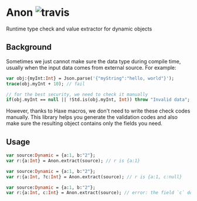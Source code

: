 # Anon ![travis](https://travis-ci.org/kevinresol/anon.svg?branch=master)

Runtime type check and value extractor for dynamic objects

## Background

Sometimes we just cannot make sure the data type during compile time,
usually when the input data comes from external source. For example:

```haxe
var obj:{myInt:Int} = Json.parse('{"myString":"hello, world"}');
trace(obj.myInt + 10); // fail

// for the best security, we need to check it manually
if(obj.myInt == null || !Std.is(obj.myInt, Int)) throw "Invalid data";
```

However, thanks to Haxe macros, we don't need to write these check codes manually.
This library helps you generate the validation codes and also make sure the resulting
object contains only the fields you need.

## Usage

```haxe
var source:Dynamic = {a:1, b:"2"};
var r:{a:Int} = Anon.extract(source); // r is {a:1}

var source:Dynamic = {a:1, b:"2"};
var r:{a:Int, ?c:Int} = Anon.extract(source); // r is {a:1, c:null}

var source:Dynamic = {a:1, b:"2"};
var r:{a:Int, c:Int} = Anon.extract(source); // error: the field `c` does not exist
```